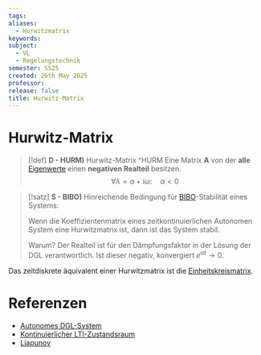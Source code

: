 ```yaml
---
tags: 
aliases:
  - Hurwitzmatrix
keywords: 
subject:
  - VL
  - Regelungstechnik
semester: SS25
created: 26th May 2025
professor: 
release: false
title: Hurwitz-Matrix
---
```


# Hurwitz-Matrix

> [!def] **D - HURM)** Hurwitz-Matrix ^HURM
> Eine Matrix $\mathbf{A}$ von der **alle** [Eigenwerte](../Algebra/Eigenvektor.md) einen **negativen Realteil** besitzen.
> $$ \forall \lambda = \alpha+i\omega: \quad \alpha < 0 $$

> [!satz] **S - BIBO)** Hinreichende Bedingung für [BIBO](../../Systemtheorie/Stabilität%20und%20Beschränktheit.md)-Stabilität eines Systems:
> 
> Wenn die Koeffizientenmatrix eines zeitkontinuierlichen Autonomen System eine Hurwitzmatrix ist, dann ist das System stabil.
>
> Warum? Der Realteil ist für den Dämpfungsfaktor in der Lösung der DGL verantwortlich. Ist dieser negativ, konvergiert $e^{ \alpha t } \to 0$.


Das zeitdiskrete äquivalent einer Hurwitzmatrix ist die [Einheitskreismatrix](../../Systemtheorie/Einheitskreismatrix.md).

# Referenzen

- [Autonomes DGL-System](Autonomes%20DGL-System.md)
- [Kontinuierlicher LTI-Zustandsraum](../../Systemtheorie/Kontinuierlicher%20LTI-Zustandsraum.md)
- [Ljapunov](Ljapunov.md)